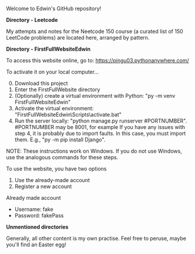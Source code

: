 Welcome to Edwin's GitHub repository!

**Directory - Leetcode**

My attempts and notes for the Neetcode 150 course (a curated list of 150 LeetCode problems) are located here, arranged by pattern. 


**Directory - FirstFullWebsiteEdwin**

To access this website online, go to: https://pingu03.pythonanywhere.com/

To activate it on your local computer...

0. Download this project
1. Enter the FirstFullWebsite directory
2. (Optionally) create a virtual environment with Python: "py -m venv FirstFullWebsiteEdwin"
3. Activate the virtual environment: "FirstFullWebsiteEdwin\Scripts\activate.bat"
4. Run the server locally: "python manage.py runserver #PORTNUMBER". #PORTNUMBER may be 8001, for
example
If you have any issues with step 4, it is probably due to import faults. In this case, you must
import them. E.g., "py -m pip install Django".

NOTE: These instructions work on Windows. If you do not use Windows, use the analogous commands for these steps.

To use the website, you have two options
1. Use the already-made account
2. Register a new account

Already made account
- Username: fake
- Password: fakePass


**Unmentioned directories**

Generally, all other content is my own practise. Feel free to peruse, maybe you'll find an Easter egg! 
